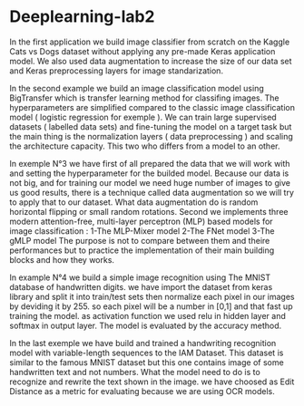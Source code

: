 # Deeplearning-lab2

In the first application we build image classifier from scratch on the Kaggle Cats vs Dogs dataset without applying 
any pre-made Keras application model. We also used data augmentation to increase the size of our data set and 
Keras preprocessing layers for image standarization.

In the second example we build an image classification model using BigTransfer which is transfer learning method for classifing 
images. The hyperparameters are simplified compared to the classic image classification model ( logistic regression for exemple
). We can train large supervised datasets ( labelled data sets) and fine-tuning the model on a target task but the main thing 
is the normalization layers ( data preprocessing ) and scaling the architecture capacity. This two who differs from a model to 
an other.

In exemple N°3 we have first of all prepared the data that we will work with and setting the hyperparameter for the builded model. Because our data is not big, and for training our model we need huge number of images to give us good results, there is a technique called data augmentation so we will try to apply that to our dataset. What data augmentation do is random horizontal flipping or small random rotations.
Second we implements three modern attention-free, multi-layer perceptron (MLP) based models for image classification :
1-The MLP-Mixer model
2-The FNet model
3-The gMLP model
The purpose is not to compare between them and theire performances but to practice the implementation of their main building blocks and how they works.

In example N°4 we build a simple image recognition using The MNIST database of handwritten digits.
we have import the dataset from keras library and split it into train/test sets then normalize each pixel in our images by deviding it by 255. so each pixel will be a number in [0,1] and that fast up training the model.
as activation function we used relu in hidden layer and softmax in output layer.
The model is evaluated by the accuracy method.

In the last exemple we have build and trained a handwriting recognition model with variable-length sequences to the IAM Dataset.
This dataset is similar to the famous MNIST dataset but this one contains image of some handwritten text and not numbers.
What the model need to do is to recognize and rewrite the text shown in the image.
we have choosed as Edit Distance as a metric for evaluating because we are using OCR models.

